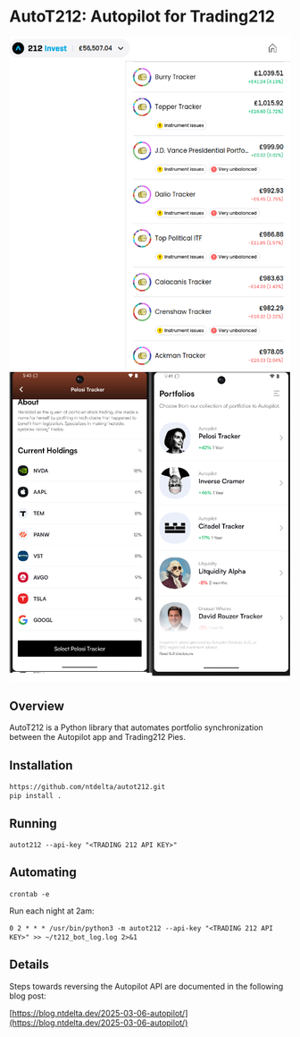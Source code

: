 # AutoT212: Autopilot for Trading212

![practice account!!!](/assets/printer.png)
![practice account!!!](/assets/appsc.png)

## Overview

AutoT212 is a Python library that automates portfolio synchronization between the Autopilot app and Trading212 Pies. 

## Installation 

```
https://github.com/ntdelta/autot212.git
pip install .
```

## Running

```
autot212 --api-key "<TRADING 212 API KEY>"
```

## Automating

```
crontab -e
```

Run each night at 2am:
```
0 2 * * * /usr/bin/python3 -m autot212 --api-key "<TRADING 212 API KEY>" >> ~/t212_bot_log.log 2>&1
```


## Details

Steps towards reversing the Autopilot API are documented in the following blog post:

[https://blog.ntdelta.dev/2025-03-06-autopilot/](https://blog.ntdelta.dev/2025-03-06-autopilot/)